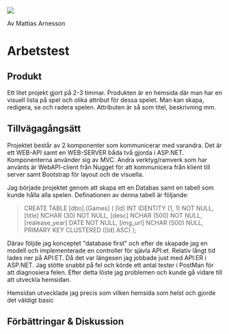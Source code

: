<img src='https://unikum.se/media/1351/lo_ab_dh_solutions_ny.png?v=636262818484188877'></img>


Av Mattias Arnesson


<h1>Arbetstest</h1>


<h2>Produkt</h2>
Ett litet projekt gjort på 2-3 timmar. Produkten är en hemsida där man har en visuell lista på spel och olika attribut för dessa spelet. Man kan skapa, redigera, se och radera spelen. Attributen är så som titel, beskrivning mm.

<h2>Tillvägagångsätt</h2>
Projektet består av 2 komponenter som kommunicerar med varandra. Det är ett WEB-API samt en WEB-SERVER båda två gjorda i ASP.NET. Komponenterna använder sig av MVC. Andra verktyg/ramverk som har använts är WebAPI-client från Nugget för att kommunicera från klient till server samt Bootstrap för layout och de visuella. 

Jag började projektet genom att skapa ett en Databas samt en tabell som kunde hålla alla spelen. Definationen av denna tabell är följande:

>CREATE TABLE [dbo].[Games] (
>    [Id]            INT         IDENTITY (1, 1) NOT NULL,
>    [title]         NCHAR (30)  NOT NULL,
>    [desc]          NCHAR (500) NOT NULL,
>    [realease_year] DATE        NOT NULL,
>    [img_url]       NCHAR (500) NULL,
>    PRIMARY KEY CLUSTERED ([Id] ASC)
>);


Därav följde jag konceptet "database first" och efter de skapade jag en modell och implementerade en controller för sjävla API:et. Relativ långt tid lades ner på API:ET. Då det var längesen jag jobbade just med API:ER i ASP.NET. Jag stötte snabbt på fel och körde ett antal tester i PostMan för att diagnosiera felen. Efter detta löste jag problemen och kunde gå vidare till att utveckla hemsidan. 

Hemsidan utvecklade jag precis som vilken hemsida som helst och gjorde det väldigt basic

<h2>Förbättringar & Diskussion</h2>
